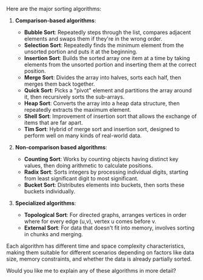 Here are the major sorting algorithms:

1. **Comparison-based algorithms**:
   - **Bubble Sort**: Repeatedly steps through the list, compares adjacent elements and swaps them if they're in the wrong order.
   - **Selection Sort**: Repeatedly finds the minimum element from the unsorted portion and puts it at the beginning.
   - **Insertion Sort**: Builds the sorted array one item at a time by taking elements from the unsorted portion and inserting them at the correct position.
   - **Merge Sort**: Divides the array into halves, sorts each half, then merges them back together.
   - **Quick Sort**: Picks a "pivot" element and partitions the array around it, then recursively sorts the sub-arrays.
   - **Heap Sort**: Converts the array into a heap data structure, then repeatedly extracts the maximum element.
   - **Shell Sort**: Improvement of insertion sort that allows the exchange of items that are far apart.
   - **Tim Sort**: Hybrid of merge sort and insertion sort, designed to perform well on many kinds of real-world data.

2. **Non-comparison based algorithms**:
   - **Counting Sort**: Works by counting objects having distinct key values, then doing arithmetic to calculate positions.
   - **Radix Sort**: Sorts integers by processing individual digits, starting from least significant digit to most significant.
   - **Bucket Sort**: Distributes elements into buckets, then sorts these buckets individually.

3. **Specialized algorithms**:
   - **Topological Sort**: For directed graphs, arranges vertices in order where for every edge (u,v), vertex u comes before v.
   - **External Sort**: For data that doesn't fit into memory, involves sorting in chunks and merging.

Each algorithm has different time and space complexity characteristics, making them suitable for different scenarios depending on factors like data size, memory constraints, and whether the data is already partially sorted.

Would you like me to explain any of these algorithms in more detail?